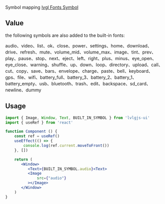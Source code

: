 Symbol mapping [lvgl Fonts Symbol](https://docs.lvgl.io/master/overview/font.html)

## Value
the following symbols are also added to the built-in fonts:

audio、video、list、ok、close、power、settings、home、download、drive、refresh、mute、volume_mid、volume_max、image、tint、prev、play、pause、stop、next、eject、left、right、plus、minus、eye_open、eye_close、warning、shuffle、up、down、loop、directory、upload、call、cut、copy、save、bars、envelope、charge、paste、bell、keyboard、gps、file、wifi、battery_full、battery_3、battery_2、battery_1、battery_empty、usb、bluetooth、trash、edit、backspace、sd_card、newline、dummy

## Usage
```jsx
import { Image, Window, Text, BUILT_IN_SYMBOL } from 'lvlgjs-ui'
import { useRef } from 'react'

function Component () {
    const ref = useRef()
    useEffect(() => {
        console.log(ref.current.moveToFront())
    }, [])

    return (
       <Window>
          <Text>{BUILT_IN_SYMBOL.audio}<Text>
          <Image
              src={"audio"}
          ></Image>
       </Window>
    )
}
```
